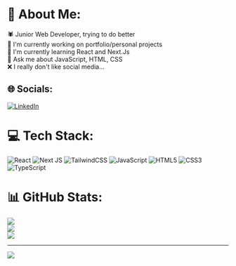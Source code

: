# 💫 About Me:
🕷 Junior Web Developer, trying to do better<br>🔭 I'm currently working on portfolio/personal projects<br>🌱 I'm currently learning React and Next.Js<br>💬 Ask me about JavaScript, HTML, CSS<br>❌ I really don't like social media...


## 🌐 Socials:
[![LinkedIn](https://img.shields.io/badge/LinkedIn-%230077B5.svg?logo=linkedin&logoColor=white)](https://linkedin.com/in/renansui) 

# 💻 Tech Stack:
![React](https://img.shields.io/badge/react-%2320232a.svg?style=for-the-badge&logo=react&logoColor=%2361DAFB) ![Next JS](https://img.shields.io/badge/Next-black?style=for-the-badge&logo=next.js&logoColor=white) ![TailwindCSS](https://img.shields.io/badge/tailwindcss-%2338B2AC.svg?style=for-the-badge&logo=tailwind-css&logoColor=white) ![JavaScript](https://img.shields.io/badge/javascript-%23323330.svg?style=for-the-badge&logo=javascript&logoColor=%23F7DF1E) ![HTML5](https://img.shields.io/badge/html5-%23E34F26.svg?style=for-the-badge&logo=html5&logoColor=white) ![CSS3](https://img.shields.io/badge/css3-%231572B6.svg?style=for-the-badge&logo=css3&logoColor=white) ![TypeScript](https://img.shields.io/badge/typescript-%23007ACC.svg?style=for-the-badge&logo=typescript&logoColor=white)
# 📊 GitHub Stats:
![](https://github-readme-stats.vercel.app/api?username=RenanSui&theme=dark&hide_border=false&include_all_commits=true&count_private=true)<br/>
![](https://github-readme-streak-stats.herokuapp.com/?user=RenanSui&theme=dark&hide_border=false)<br/>
![](https://github-readme-stats.vercel.app/api/top-langs/?username=RenanSui&theme=dark&hide_border=false&include_all_commits=true&count_private=true&layout=compact)

---
[![](https://visitcount.itsvg.in/api?id=RenanSui&icon=5&color=12)](https://visitcount.itsvg.in)

<!-- Proudly created with GPRM ( https://gprm.itsvg.in ) -->
